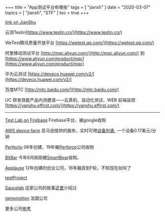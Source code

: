 +++
title = "App测试平台有哪些"
tags = [
    "jiansh"
]
date = "2020-03-07"
topics = [
    "jiansh",
    "STF"
]
toc = true
+++



[link on JianShu](https://www.jianshu.com/p/5697c60f6b81)

云测Testin[https://www.testin.cn/](https://www.testin.cn/)

WeTest腾讯质量开放平台
[https://wetest.qq.com/](https://wetest.qq.com/)

阿里移动测试平台
[http://mqc.aliyun.com/](http://mqc.aliyun.com/) 到[https://www.aliyun.com/product/mqc](https://www.aliyun.com/product/mqc)

华为云测试
[https://deveco.huawei.com/v2/](https://deveco.huawei.com/v2/)


百度MTC
[http://mtc.baidu.com/](http://mtc.baidu.com/)

UC 研发效能产品内测邀请——云真机、自动化测试、WEB 前端监控
[https://yanshu.effirst.com/](https://yanshu.effirst.com/)

---

[Test Lab on Firebase](https://firebase.google.com/products/test-lab/) Firebase平台，被google收购


[AWS device farm](https://aws.amazon.com/device-farm/) 
亚马逊提供的服务，实时可用[设备列表](http://awsdevicefarm.info/), 一个设备0.17美元/分钟

[Perfecto](https://www.perfecto.io/) 06年创建，19年被[Perforce](https://www.perforce.com/)公司收购

[BitBar](https://bitbar.com/) 今年8月刚刚被[SmartBear](https://smartbear.com/company/about-us/)收购。

[Applause](https://www.applause.com/)  12年创建的创业公司，16年融资到F轮，不知现在如何了

[testProject](https://testproject.io/) 

[Saucelab](https://saucelabs.com/) 这家公司的故事[这里](https://www.jianshu.com/p/532b1c5e69d7)介绍过

[genymotion](https://www.genymotion.com/) 法国公司

更多公司[参考](https://www.g2.com/categories/mobile-app-testing)


